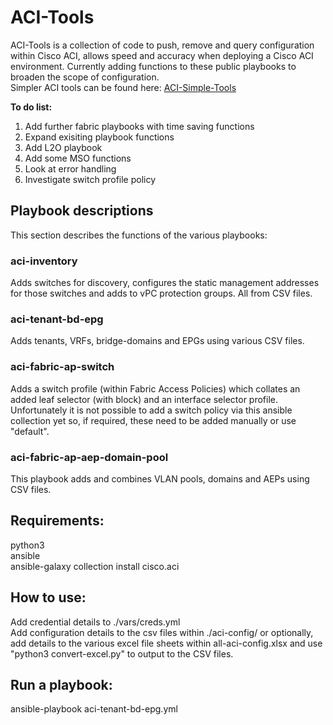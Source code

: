 # ACI-Tools  
ACI-Tools is a collection of code to push, remove and query configuration within Cisco ACI, allows speed and accuracy when deploying a Cisco ACI environment. Currently adding functions to these public playbooks to broaden the scope of configuration.  
Simpler ACI tools can be found here: [ACI-Simple-Tools](https://github.com/Timothy-Lloyd/aci-simple-tools "aci-simple-tools")  

**To do list:**  
1. Add further fabric playbooks with time saving functions
2. Expand exisiting playbook functions
3. Add L2O playbook
4. Add some MSO functions
5. Look at error handling
6. Investigate switch profile policy

## Playbook descriptions
This section describes the functions of the various playbooks:  
### aci-inventory
Adds switches for discovery, configures the static management addresses for those switches and adds to vPC protection groups. All from CSV files.  
### aci-tenant-bd-epg
Adds tenants, VRFs, bridge-domains and EPGs using various CSV files.  
### aci-fabric-ap-switch
Adds a switch profile (within Fabric Access Policies) which collates an added leaf selector (with block) and an interface selector profile. Unfortunately it is not possible to add a switch policy via this ansible collection yet so, if required, these need to be added manually or use "default".  
### aci-fabric-ap-aep-domain-pool
This playbook adds and combines VLAN pools, domains and AEPs using CSV files.

## Requirements:
python3  
ansible  
ansible-galaxy collection install cisco.aci  

## How to use:
Add credential details to ./vars/creds.yml  
Add configuration details to the csv files within ./aci-config/ or optionally, add details to the various excel file sheets within all-aci-config.xlsx and use "python3 convert-excel.py" to output to the CSV files.  

## Run a playbook:
ansible-playbook aci-tenant-bd-epg.yml  
